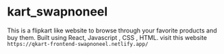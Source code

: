 # kart_swapnoneel
This is a flipkart like website to browse through your favorite products and buy them. Built using React, Javascript , CSS , HTML.
visit this website 
`https://qkart-frontend-swapnoneel.netlify.app/`
